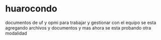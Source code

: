 # huarocondo
documentos de uf y opmi para trabajar y gestionar con el equipo
se esta agregando archivos y documentos y mas
ahora se esta probando otra modalidad